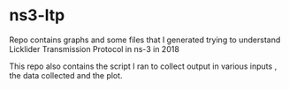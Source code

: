 # ns3-ltp
Repo contains graphs and some files that I generated trying to understand Licklider Transmission Protocol in ns-3 in 2018

This repo also contains the script I ran to collect output in various inputs , the data collected and the plot.
